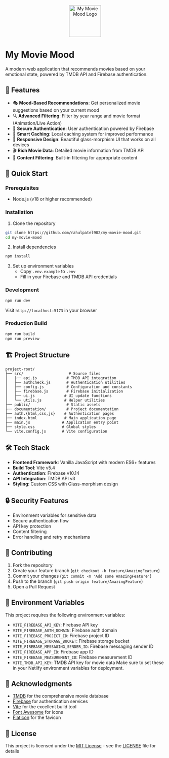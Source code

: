 
<div align="center">
  <img src="public/favicon.png" alt="My Movie Mood Logo" width="100" height="100">
</div>

# My Movie Mood   

A modern web application that recommends movies based on your emotional state, powered by TMDB API and Firebase authentication.
  
## 🌟 Features     
 
- 🎭 **Mood-Based Recommendations**: Get personalized movie suggestions based on your current mood
- 🔍 **Advanced Filtering**: Filter by year range and movie format (Animation/Live Action)
- 🔐 **Secure Authentication**: User authentication powered by Firebase
- 💾 **Smart Caching**: Local caching system for improved performance
- 📱 **Responsive Design**: Beautiful glass-morphism UI that works on all devices
- 🎬 **Rich Movie Data**: Detailed movie information from TMDB API
- 🚫 **Content Filtering**: Built-in filtering for appropriate content

## 🚀 Quick Start 
 
### Prerequisites

- Node.js (v18 or higher recommended)

### Installation
 
1. Clone the repository

```bash
git clone https://github.com/rahulpatel902/my-movie-mood.git
cd my-movie-mood
```

2. Install dependencies

```bash
npm install
```

3. Set up environment variables
   - Copy `.env.example` to `.env`
   - Fill in your Firebase and TMDB API credentials

### Development

```bash
npm run dev
```

Visit `http://localhost:5173` in your browser

### Production Build

```bash
npm run build
npm run preview
```

## 🏗️ Project Structure

```
project-root/
├── src/                    # Source files
│   ├── api.js             # TMDB API integration
│   ├── authCheck.js       # Authentication utilities
│   ├── config.js          # Configuration and constants
│   ├── firebase.js        # Firebase initialization
│   ├── ui.js             # UI update functions
│   └── utils.js          # Helper utilities
├── public/                # Static assets
├── documentation/         # Project documentation
├── auth.{html,css,js}    # Authentication pages
├── index.html            # Main application page
├── main.js              # Application entry point
├── style.css            # Global styles
└── vite.config.js       # Vite configuration
```

## 🛠️ Tech Stack

- **Frontend Framework**: Vanilla JavaScript with modern ES6+ features
- **Build Tool**: Vite v5.4
- **Authentication**: Firebase v10.14
- **API Integration**: TMDB API v3
- **Styling**: Custom CSS with Glass-morphism design

## 🔒 Security Features

- Environment variables for sensitive data
- Secure authentication flow
- API key protection
- Content filtering
- Error handling and retry mechanisms

## 🤝 Contributing

1. Fork the repository
2. Create your feature branch (`git checkout -b feature/AmazingFeature`)
3. Commit your changes (`git commit -m 'Add some AmazingFeature'`)
4. Push to the branch (`git push origin feature/AmazingFeature`)
5. Open a Pull Request

## 📝 Environment Variables

This project requires the following environment variables:
- `VITE_FIREBASE_API_KEY`: Firebase API key
- `VITE_FIREBASE_AUTH_DOMAIN`: Firebase auth domain
- `VITE_FIREBASE_PROJECT_ID`: Firebase project ID
- `VITE_FIREBASE_STORAGE_BUCKET`: Firebase storage bucket
- `VITE_FIREBASE_MESSAGING_SENDER_ID`: Firebase messaging sender ID
- `VITE_FIREBASE_APP_ID`: Firebase app ID
- `VITE_FIREBASE_MEASUREMENT_ID`: Firebase measurement ID
- `VITE_TMDB_API_KEY`: TMDB API key for movie data
Make sure to set these in your Netlify environment variables for deployment.

## 🙏 Acknowledgments

- [TMDB](https://www.themoviedb.org/) for the comprehensive movie database
- [Firebase](https://firebase.google.com/) for authentication services
- [Vite](https://vitejs.dev/) for the excellent build tool
- [Font Awesome](https://fontawesome.com/) for icons
- [Flaticon](https://www.flaticon.com/) for the favicon

## 📄 License

This project is licensed under the [MIT License](LICENSE) - see the [LICENSE](LICENSE) file for details
